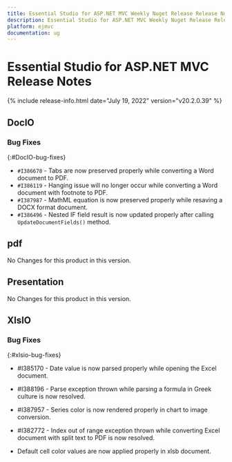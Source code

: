 ```yaml
---
title: Essential Studio for ASP.NET MVC Weekly Nuget Release Release Notes  
description: Essential Studio for ASP.NET MVC Weekly Nuget Release Release Notes  
platform: ejmvc
documentation: ug
---
```


# Essential Studio for ASP.NET MVC  Release Notes  

{% include release-info.html date="July 19, 2022"  version="v20.2.0.39" %} 






## DocIO

### Bug Fixes
{:#DocIO-bug-fixes}

- `#I386678` - Tabs are now preserved properly while converting a Word document to PDF.
- `#I386119` - Hanging issue will no longer occur while converting a Word document with footnote to PDF.
- `#I387987` - MathML equation is now preserved properly while resaving a DOCX format document. 
- `#I386496` - Nested IF field result is now updated properly after calling `UpdateDocumentFields()` method.
## pdf

No Changes for this product in this version.

[//]: # "Delete the contents of this file while new content is added."

## Presentation

No Changes for this product in this version.

[//]: # "Delete the contents of this file while new content is added."

## XlsIO

### Bug Fixes
{:#xlsio-bug-fixes}

* \#I385170 - Date value is now parsed properly while opening the Excel document.
* \#I388196 - Parse exception thrown while parsing a formula in Greek culture is now resolved.
* \#I387957 - Series color is now rendered properly in chart to image conversion.
* \#I382772 - Index out of range exception thrown while converting Excel document with split text to PDF is now resolved.

* Default cell color values are now applied properly in xlsb document.


